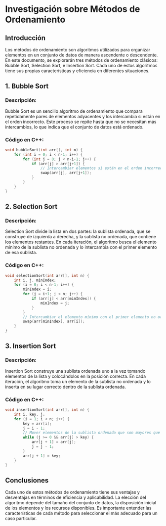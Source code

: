 # Investigación sobre Métodos de Ordenamiento

## Introducción

Los métodos de ordenamiento son algoritmos utilizados para organizar elementos en un conjunto de datos de manera ascendente o descendente. En este documento, se explorarán tres métodos de ordenamiento clásicos: Bubble Sort, Selection Sort, e Insertion Sort. Cada uno de estos algoritmos tiene sus propias características y eficiencia en diferentes situaciones.

## 1. Bubble Sort

### Descripción:

Bubble Sort es un sencillo algoritmo de ordenamiento que compara repetidamente pares de elementos adyacentes y los intercambia si están en el orden incorrecto. Este proceso se repite hasta que no se necesitan más intercambios, lo que indica que el conjunto de datos está ordenado.

### Código en C++:

```cpp
void bubbleSort(int arr[], int n) {
    for (int i = 0; i < n-1; i++) {
        for (int j = 0; j < n-i-1; j++) {
            if (arr[j] > arr[j+1]) {
                // Intercambiar elementos si están en el orden incorrecto
                swap(arr[j], arr[j+1]);
            }
        }
    }
}
```

## 2. Selection Sort

### Descripción:

Selection Sort divide la lista en dos partes: la sublista ordenada, que se construye de izquierda a derecha, y la sublista no ordenada, que contiene los elementos restantes. En cada iteración, el algoritmo busca el elemento mínimo de la sublista no ordenada y lo intercambia con el primer elemento de esa sublista.

### Código en C++:

```cpp
void selectionSort(int arr[], int n) {
    int i, j, minIndex;
    for (i = 0; i < n-1; i++) {
        minIndex = i;
        for (j = i+1; j < n; j++) {
            if (arr[j] < arr[minIndex]) {
                minIndex = j;
            }
        }
        // Intercambiar el elemento mínimo con el primer elemento no ordenado
        swap(arr[minIndex], arr[i]);
    }
}
```

## 3. Insertion Sort

### Descripción:

Insertion Sort construye una sublista ordenada uno a la vez tomando elementos de la lista y colocándolos en la posición correcta. En cada iteración, el algoritmo toma un elemento de la sublista no ordenada y lo inserta en su lugar correcto dentro de la sublista ordenada.

### Código en C++:

```cpp
void insertionSort(int arr[], int n) {
    int i, key, j;
    for (i = 1; i < n; i++) {
        key = arr[i];
        j = i - 1;
        // Mover elementos de la sublista ordenada que son mayores que 'key'
        while (j >= 0 && arr[j] > key) {
            arr[j + 1] = arr[j];
            j = j - 1;
        }
        arr[j + 1] = key;
    }
}
```

## Conclusiones

Cada uno de estos métodos de ordenamiento tiene sus ventajas y desventajas en términos de eficiencia y aplicabilidad. La elección del algoritmo depende del tamaño del conjunto de datos, la disposición inicial de los elementos y los recursos disponibles. Es importante entender las características de cada método para seleccionar el más adecuado para un caso particular.
